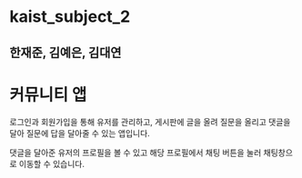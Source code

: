 # kaist_subject_2


## 한재준, 김예은, 김대연

# 커뮤니티 앱

로그인과 회원가입을 통해 유저를 관리하고,  게시판에 글을 올려 질문을 올리고 댓글을 달아 질문에 답을 달아줄 수 있는 앱입니다. 

댓글을 달아준 유저의 프로필을 볼 수 있고 해당 프로필에서 채팅 버튼을 눌러 채팅창으로 이동할 수 있습니다.

